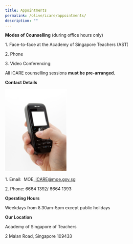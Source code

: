 ```yaml
---
title: Appointments
permalink: /olive/icare/appointments/
description: ""
---
```

**Modes of Counselling** (during office hours only)

1\. Face-to-face at the Academy of Singapore Teachers (AST) 

2\. Phone

3\. Video Conferencing

All iCARE counselling sessions **must be pre-arranged.**   

**Contact Details** 

<img src="/images/mobile-text.png"  
style="width:40%">

1\. Email:  MOE\_iCARE@moe.gov.sg

2\. Phone: 6664 1392/ 6664 1393

  

**Operating Hours**

Weekdays from 8.30am-5pm except public holidays

  

**Our Location**

Academy of Singapore of Teachers 

2 Malan Road, Singapore 109433

